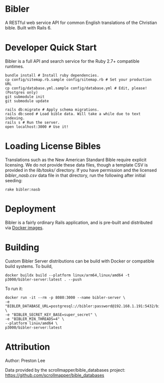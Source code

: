 # Bibler

A RESTful web service API for common English translations of the Christian bible. Built with Rails 6.

# Developer Quick Start

Bibler is a full API and search service for the Ruby 2.7+ compatible runtimes.

	bundle install # Install ruby dependencies.
	cp config/sitemap.rb.sample config/sitemap.rb # Set your production URL
	cp config/database.yml.sample config/database.yml # Edit, please! (Postgres only)
	git submodule init
	git submodule update

    rails db:migrate # Apply schema migrations.
    rails db:seed # Load bible data. Will take a while due to text indexing.
    rails s # Run the server.
    open localhost:3000 # Use it!

# Loading License Bibles

Translations such as the New American Standard Bible require explicit licensing. We do not provide these data files, though a template CSV is provided in the *lib/tasks/* directory. If you have permission and the licensed *bibler_nasb.csv* data file in that directory, run the following after initial seeding:

	rake bibler:nasb

# Deployment

Bibler is a fairly ordinary Rails application, and is pre-built and distributed via [Docker images](https://hu).

# Building

Custom Bibler Server distributions can be build with Docker or compatible build systems. To build,

```docker buildx build --platform linux/arm64,linux/amd64 -t p3000/bibler-server:latest . --push```

To run it:
```
docker run -it --rm -p 8080:3000 --name bibler-server \
-e "BIBLER_DATABASE_URL=postgresql://bibler:password@192.168.1.191:5432/bibler_development" \
-e "BIBLER_SECRET_KEY_BASE=super_secret" \
-e "BIBLER_MIN_THREADS=4" \
--platform linux/amd64 \
p3000/bibler-server:latest
```

# Attribution

Author: Preston Lee

Data provided by the scrollmapper/bible\_databases project: https://github.com/scrollmapper/bible_databases
